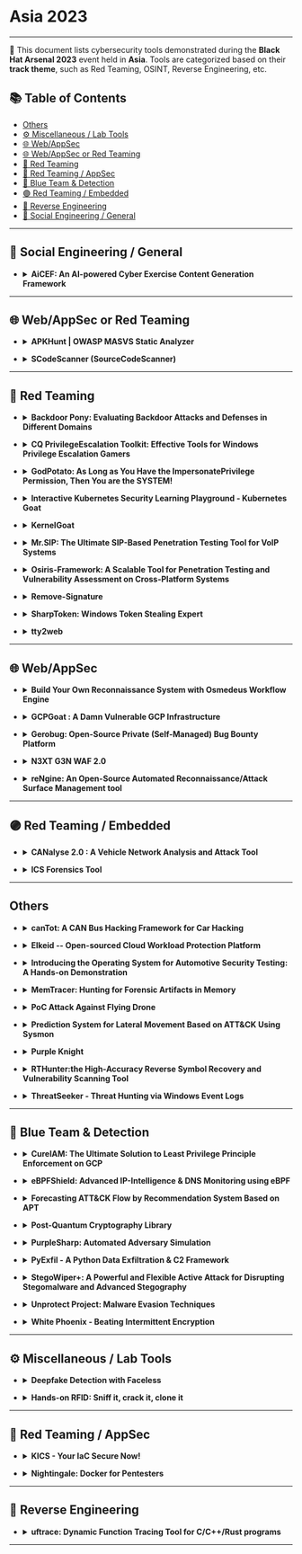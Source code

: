 # Asia 2023
---
📍 This document lists cybersecurity tools demonstrated during the **Black Hat Arsenal 2023** event held in **Asia**.
Tools are categorized based on their **track theme**, such as Red Teaming, OSINT, Reverse Engineering, etc.

## 📚 Table of Contents
- [Others](#others)
- [⚙️ Miscellaneous / Lab Tools](#%EF%B8%8F-miscellaneous--lab-tools)
- [🌐 Web/AppSec](#-webappsec)
- [🌐 Web/AppSec or Red Teaming](#-webappsec-or-red-teaming)
- [🔴 Red Teaming](#-red-teaming)
- [🔴 Red Teaming / AppSec](#-red-teaming--appsec)
- [🔵 Blue Team & Detection](#-blue-team--detection)
- [🟣 Red Teaming / Embedded](#-red-teaming--embedded)
- [🧠 Reverse Engineering](#-reverse-engineering)
- [🧠 Social Engineering / General](#-social-engineering--general)
---
## 🧠 Social Engineering / General
- <details><summary><strong>AiCEF: An AI-powered Cyber Exercise Content Generation Framework</strong></summary>

  ![Category: 🧠 Social Engineering / General](https://img.shields.io/badge/Category:%20🧠%20Social%20Engineering%20/%20General-pink) ![Constantinos Patsakis](https://img.shields.io/badge/Constantinos%20Patsakis-informational) ![Alexandros Zacharis](https://img.shields.io/badge/Alexandros%20Zacharis-informational) ![Razvan Gavrila](https://img.shields.io/badge/Razvan%20Gavrila-informational)

  🔗 **Link:** Not Available  
  📝 **Description:** The core idea of AiCEF, is to harness the intelligence that is available from online and MISP reports, as well as threat groups' activities, arsenal etc., from, e.g., MITRE, to create relevant and timely cybersecurity exercises. To this end, we have developed a specialised ontology called Cyber Exercise Scenario Ontology (CESO), which extends STIX [2]. The core idea is to map reports; both from online resources and MISP, via a common ontology to graphs. This way, we abstract the events from the reports in a machine-readable form. The produced graphs can be infused with additional intelligence, e.g. the threat actor profile from MITRE, also mapped in our ontology. While this may fill gaps that would be missing from a report, one can also manipulate the graph to create custom and unique models. Finally, we exploit transformer-based language models like GPT to convert the graph into text that can serve as the scenario of a cybersecurity exercise.
  We have tested and validated AiCEF with a group of experts in cybersecurity exercises, and the results clearly show that AiCEF significantly augments the capabilities in creating timely and relevant cybersecurity exercises in terms of both quality and time.

</details>

---
## 🌐 Web/AppSec or Red Teaming
- <details><summary><strong>APKHunt | OWASP MASVS Static Analyzer</strong></summary>

  ![Category: 🌐 Web/AppSec or Red Teaming](https://img.shields.io/badge/Category:%20🌐%20Web/AppSec%20or%20Red%20Teaming-blue) ![Sumit Kalaria](https://img.shields.io/badge/Sumit%20Kalaria-informational) ![Mrunal Chawda](https://img.shields.io/badge/Mrunal%20Chawda-informational)

  🔗 **Link:** [APKHunt | OWASP MASVS Static Analyzer](https://github.com/Cyber-Buddy/APKHunt)  
  📝 **Description:** APKHunt is a comprehensive static code analysis tool for Android apps that is based on the OWASP MASVAS framework. The OWASP MASVS (Mobile Application Security Verification Standard) is the industry standard for mobile app security. APKHunt is intended primarily for mobile app developers and security testers, but it can be used by anyone to identify and address potential security vulnerabilities in their code.

  With APKHunt, mobile software architects or developers can conduct thorough code reviews to ensure the security and integrity of their mobile applications, while security testers can use the tool to confirm the completeness and consistency of their test results. Whether you're a developer looking to build secure apps or an infosec tester charged with ensuring their security, APKHunt can be an invaluable resource for your work.

  Key features of APKHunt:
  - Scan coverage: Covers most of the SAST (Static Application Security Testing) related test cases of the OWASP MASVS framework.
  - Optimised scanning: Specific rules are designed to check for particular security sinks, resulting in an almost accurate scanning process.
  - Low false-positive rate: Designed to pinpoint and highlight the exact location of potential vulnerabilities in the source code.
  - Output format: Results are provided in a TXT file format for easy readability for end-users.

  Current Limitation:
  - Supporting OS/Language: Capable of scanning the source code of an android APK file and is only supported on Linux environments.

  Upcoming Features:
  - Scanning of multiple APK files at the same time
  - More output format such as HTML
  - Integration with third-party tools

</details>

- <details><summary><strong>SCodeScanner (SourceCodeScanner)</strong></summary>

  ![Category: 🌐 Web/AppSec or Red Teaming](https://img.shields.io/badge/Category:%20🌐%20Web/AppSec%20or%20Red%20Teaming-blue) ![Utkarsh Agrawal](https://img.shields.io/badge/Utkarsh%20Agrawal-informational)

  🔗 **Link:** Not Available  
  📝 **Description:** None

</details>

---
## 🔴 Red Teaming
- <details><summary><strong>Backdoor Pony: Evaluating Backdoor Attacks and Defenses in Different Domains</strong></summary>

  ![Category: 🔴 Red Teaming](https://img.shields.io/badge/Category:%20🔴%20Red%20Teaming-red) ![Stefanos Koffas](https://img.shields.io/badge/Stefanos%20Koffas-informational)

  🔗 **Link:** Not Available  
  📝 **Description:** Outsourced training and crowdsourced datasets lead to a new threat for deep
  learning models: the backdoor attack. In this attack, the adversary inserts a
  secret functionality in a model, activated through malicious inputs. Backdoor
  attacks represent an active research area due to diverse settings where they
  represent a real threat. Still, there is no framework to evaluate existing
  attacks and defenses in different domains. Only a few toolboxes have been
  implemented, but most of them focus on computer vision and are difficult
  to use. To bridge this gap, we present Backdoor Pony, a framework for
  evaluating attacks and defenses in different domains through a user-friendly
  GUI.

</details>

- <details><summary><strong>CQ PrivilegeEscalation Toolkit: Effective Tools for Windows Privilege Escalation Gamers</strong></summary>

  ![Category: 🔴 Red Teaming](https://img.shields.io/badge/Category:%20🔴%20Red%20Teaming-red) ![Paula Januszkiewicz](https://img.shields.io/badge/Paula%20Januszkiewicz-informational) ![Mike Jankowski-Lorek](https://img.shields.io/badge/Mike%20Jankowski-Lorek-informational)

  🔗 **Link:** Not Available  
  📝 **Description:** CQURE PE Toolkit is focused on Windows Privilege Escalation tactics and techniques created to help to improve every privilege escalation game. This toolkit guides you through the process of exploiting a bug or design flaw in an operating system or software to gain elevated privileges to resources that are normally highly protected. Once you know what to look for and what to ignore, Privilege Escalation will become so much easier. This powerful toolkit is tremendously useful for those who are interested in penetration testing and professionals engaged in pen-testing who work in the areas of databases, systems, networks, or application administration.

</details>

- <details><summary><strong>GodPotato: As Long as You Have the ImpersonatePrivilege Permission, Then You are the SYSTEM!</strong></summary>

  ![Category: 🔴 Red Teaming](https://img.shields.io/badge/Category:%20🔴%20Red%20Teaming-red) ![yichen zhang](https://img.shields.io/badge/yichen%20zhang-informational) ![Linhong Cao](https://img.shields.io/badge/Linhong%20Cao-informational)

  🔗 **Link:** Not Available  
  📝 **Description:** Based on the history of Potato privilege escalation for 6 years, from the beginning of RottenPotato to the end of JuicyPotatoNG, I discovered a new technology by researching DCOM, which enables privilege escalation in Windows 2012 - Windows 2022, now as long as you have "ImpersonatePrivilege" permission. Then you are "NT AUTHORITY\SYSTEM", usually WEB services and database services have "ImpersonatePrivilege" permissions.



  Potato privilege escalation is usually used when we obtain WEB/database privileges. We can elevate a service user with low privileges to "NT AUTHORITY\SYSTEM" privileges.
  However, the historical Potato has no way to run on the latest Windows system. When I was researching DCOM, I found a new method that can perform privilege escalation. There are some defects in rpcss when dealing with oxid, and rpcss is a service that must be opened by the system. , so it can run on almost any Windows OS, I named it GodPotato

</details>

- <details><summary><strong>Interactive Kubernetes Security Learning Playground - Kubernetes Goat</strong></summary>

  ![Category: 🔴 Red Teaming](https://img.shields.io/badge/Category:%20🔴%20Red%20Teaming-red) ![Madhu Akula](https://img.shields.io/badge/Madhu%20Akula-informational)

  🔗 **Link:** [Interactive Kubernetes Security Learning Playground - Kubernetes Goat](https://github.com/madhuakula/kubernetes-goat)  
  📝 **Description:** Kubernetes Goat is an interactive Kubernetes security learning playground. It has intentionally vulnerable by design scenarios to showcase the common misconfigurations, real-world vulnerabilities, and security issues in Kubernetes clusters, containers, and cloud native environments.

  It's tough to learn and understand Kubernetes security safely, practically, and efficiently. So here we come to solve this problem not only for security researchers but also to showcase how we can leverage it for attackers, defenders, developers, DevOps teams, and anyone interested in learning Kubernetes security. We are also helping products & vendors to showcase their product or tool's effectiveness by using these playground scenarios and also help them to use this to educate their customers and organizations. This project is a place to share knowledge with the community in well-documented quality content in hands-on scenario approaches.

</details>

- <details><summary><strong>KernelGoat</strong></summary>

  ![Category: 🔴 Red Teaming](https://img.shields.io/badge/Category:%20🔴%20Red%20Teaming-red) ![Shivankar Madaan](https://img.shields.io/badge/Shivankar%20Madaan-informational)

  🔗 **Link:** [KernelGoat](https://github.com/Rnalter/KernelGoat)  
  📝 **Description:** "KernelGoat is a 'Vulnerable by Design' Linux kernel environment to learn and practice Kernel security issues"

</details>

- <details><summary><strong>Mr.SIP: The Ultimate SIP-Based Penetration Testing Tool for VoIP Systems</strong></summary>

  ![Category: 🔴 Red Teaming](https://img.shields.io/badge/Category:%20🔴%20Red%20Teaming-red) ![Ismail Melih Tas](https://img.shields.io/badge/Ismail%20Melih%20Tas-informational) ![Neslisah Topcu](https://img.shields.io/badge/Neslisah%20Topcu-informational)

  🔗 **Link:** Not Available  
  📝 **Description:** Mr.SIP is a cutting-edge penetration testing tool designed specifically for VoIP systems. It is the most advanced and comprehensive offensive security tool available in the market for VoIP systems. Developed to assist security experts and system administrators in assessing the security of their VoIP systems and evaluating potential risks, Mr.SIP Pro offers a wide range of features to aid in this process.

  Mr.SIP Pro enables users to discover VoIP servers and active users on the network, intercept and manipulate call data, crack user passwords, and identify and report on security vulnerabilities, exploits, and misconfigurations. It also provides a framework for creating advanced, stateful attack scenarios, such as stateful TDoS (Telephony Denial of Service) attacks. Additionally, it allows users to test the server's protocol stack for undiscovered zero-day vulnerabilities by sending irregular messages. With Mr.SIP Pro, security experts and system administrators can have complete visibility and control over their VoIP systems, enabling them to proactively identify and mitigate potential threats.

</details>

- <details><summary><strong>Osiris-Framework: A Scalable Tool for Penetration Testing and Vulnerability Assessment on Cross-Platform Systems</strong></summary>

  ![Category: 🔴 Red Teaming](https://img.shields.io/badge/Category:%20🔴%20Red%20Teaming-red) ![Luis Eduardo Jacome Valencia](https://img.shields.io/badge/Luis%20Eduardo%20Jacome%20Valencia-informational) ![Samir Sanchez Garnica](https://img.shields.io/badge/Samir%20Sanchez%20Garnica-informational)

  🔗 **Link:** Not Available  
  📝 **Description:** Abstract—Osiris-Framework V1.337 is an open-source project designed to assist security researchers in penetration testing and vulnerability assessment exercises through unique features such as 0-days and helpers, custom-made modules, and the ability to provide valuable information about vulnerabilities in a specific target. Additionally, the framework can be executed in multi-platform systems which allows security researchers to perform audits from geographically widespread locations.

</details>

- <details><summary><strong>Remove-Signature</strong></summary>

  ![Category: 🔴 Red Teaming](https://img.shields.io/badge/Category:%20🔴%20Red%20Teaming-red) ![Yuya Chudo](https://img.shields.io/badge/Yuya%20Chudo-informational)

  🔗 **Link:** Not Available  
  📝 **Description:** Remove-Signature is a tool designed to automate the process of generating a payload that can bypass anti-virus detection.

  During red team testing, red team operators often need to prepare a payload that will not be detected by anti-virus software in order to be successful. One way to do this is to identify where the signatures used by anti-virus software are located in the payload, and then modifies bytes of the locations so that the modified payload will not be detected as malicious. This process can be time-consuming.

  Remove-Signature aims to automate this process by identifying the signatures in the payload, and modifying a single byte of the signatures location in a way that will bypass anti-virus detection, while still maintaining the functionality of the payload. The tool understands the PE file format and only makes modifications that will not affect the payload's functionality. Unlike other existing tools that can only identify signatures, Remove-Signature is able to automatically generate a modified payload that can evade anti-virus detection.

  The use of Remove-Signature can help to reduce the workload of red team operators and allow them to focus on other aspects of the red team engagement.

</details>

- <details><summary><strong>SharpToken: Windows Token Stealing Expert</strong></summary>

  ![Category: 🔴 Red Teaming](https://img.shields.io/badge/Category:%20🔴%20Red%20Teaming-red) ![yichen zhang](https://img.shields.io/badge/yichen%20zhang-informational)

  🔗 **Link:** Not Available  
  📝 **Description:** During red team lateral movement, we often need to steal the permissions of other users. Under the defense of modern EDR, it is difficult for us to use Mimikatz to obtain other user permissions, and if the target user has no process alive, we have no way to use "OpenProcessToken" to steal Token.


  SharpToken is a tool for exploiting Token leaks. It can find leaked Tokens from all processes in the system and use them. If you are a low-privileged service user, you can even use it to upgrade to "NT AUTHORITY\SYSTEM" privileges, and you can switch to the target user's desktop to do more without the target user's password. ..

</details>

- <details><summary><strong>tty2web</strong></summary>

  ![Category: 🔴 Red Teaming](https://img.shields.io/badge/Category:%20🔴%20Red%20Teaming-red) ![Vlatko Kosturjak](https://img.shields.io/badge/Vlatko%20Kosturjak-informational)

  🔗 **Link:** [tty2web](https://github.com/kost/tty2web/blob/master/LICENSE)  
  📝 **Description:** tty2web can take any console program and convert it into a web application. It provides a proper console for your shell needs directly inside your browser, which means programs like vim, mc, or any program that needs tty will work as expected by default. Features include support for both bind and reverse mode, which is useful for penetration testing and NAT traversal, bidirectional file transfer, reverse SOCKS 5 functionality by emulating the regeorg interface, and API support for executing commands (imagine having a RESTful interface to your operating system shell). It supports collaboration and sharing between teams, is multiplatform, and runs well on Unix/Linux-based OSs running container payloads. It is based on gotty but has been heavily improved for security and penetration tester needs.

</details>

---
## 🌐 Web/AppSec
- <details><summary><strong>Build Your Own Reconnaissance System with Osmedeus Workflow Engine</strong></summary>

  ![Category: 🌐 Web/AppSec](https://img.shields.io/badge/Category:%20🌐%20Web/AppSec-blue) ![Ai Ho](https://img.shields.io/badge/Ai%20Ho-informational)

  🔗 **Link:** [Build Your Own Reconnaissance System with Osmedeus Workflow Engine](https://github.com/j3ssie/osmedeus)  
  📝 **Description:** Osmedeus is a is a workflow framework designed to perform reconnaissance, with a focus on identifying the attack surface and conducting security testing on the specified target, including vulnerability scanning, port scanning, and content discovery

</details>

- <details><summary><strong>GCPGoat : A Damn Vulnerable GCP Infrastructure</strong></summary>

  ![Category: 🌐 Web/AppSec](https://img.shields.io/badge/Category:%20🌐%20Web/AppSec-blue) ![Shantanu Kale](https://img.shields.io/badge/Shantanu%20Kale-informational) ![Rishappreet Singh Moonga](https://img.shields.io/badge/Rishappreet%20Singh%20Moonga-informational) ![Ravi Verma](https://img.shields.io/badge/Ravi%20Verma-informational) ![Govind Krishna](https://img.shields.io/badge/Govind%20Krishna-informational)

  🔗 **Link:** Not Available  
  📝 **Description:** GCPGoat is a vulnerable by design infrastructure on GCP featuring the latest released OWASP Top 10 web application security risks (2021) and other misconfiguration based on services such as IAM, Storage Bucket, Cloud Functions and Compute Engine. GCPGoat mimics real-world infrastructure but with added vulnerabilities. It features multiple escalation paths and is focused on a black-box approach.

</details>

- <details><summary><strong>Gerobug: Open-Source Private (Self-Managed) Bug Bounty Platform</strong></summary>

  ![Category: 🌐 Web/AppSec](https://img.shields.io/badge/Category:%20🌐%20Web/AppSec-blue) ![Billy Sudarsono](https://img.shields.io/badge/Billy%20Sudarsono-informational) ![Felix Alexander](https://img.shields.io/badge/Felix%20Alexander-informational) ![Jessica Geofanie Ganadhi](https://img.shields.io/badge/Jessica%20Geofanie%20Ganadhi-informational) ![Yohan Muliono](https://img.shields.io/badge/Yohan%20Muliono-informational)

  🔗 **Link:** Not Available  
  📝 **Description:** Are you a company, planning to have your own bug bounty program, with minimum budget? We got you!

  We are aware that some organizations have had difficulty establishing their own bug bounty program.
  If you know what you're doing, using a third-party managed platform usually comes with a hefty price tag and increased security concerns.
  However, creating your own independently run platform will take time and effort.

  GEROBUG FEATURES:
  Homepage
  This should be the only page accessible by public, which contains Rules and Guidelines for your bug bounty program.

  Email Parser
  Bug Hunter will submit their findings by email, which Gerobug will parse, filter, and show them on dashboard.

  Auto Reply and Notification
  Bug Hunter's inquiries will be automatically replied and notified if there any updates on their report.
  Company will also be notified via Slack if there any new report.

  Report Management
  Manage reports easily using a kanban model.

  Report Filtering and Flagging
  Reports from Bug Hunter will be filtered and flagged if there are duplicate indication.

  Email Blacklisting
  Gerobug can temporarily block and release emails that conducted spam activity

  Auto Generate Certificate
  We can generate certificate of appreciations for bug hunters so you don't have to ;)

  Hall of Fame / Wall of fame / Leaderboard
  Yeah we have it too

</details>

- <details><summary><strong>N3XT G3N WAF 2.0</strong></summary>

  ![Category: 🌐 Web/AppSec](https://img.shields.io/badge/Category:%20🌐%20Web/AppSec-blue) ![Pengfei Yu](https://img.shields.io/badge/Pengfei%20Yu-informational) ![Bosen Zhang](https://img.shields.io/badge/Bosen%20Zhang-informational)

  🔗 **Link:** Not Available  
  📝 **Description:** Previously, we introduced N3XT G3N WAF (NGWAF) 1.0 at BHUSA 2022. The novel WAF 3.0 tool that seeks to relieve complex and difficult WAF detection mechanism with detection utilising a Sequential Neural Network (SNN) and traps attackers through a custom honeypotted environment. These assets are all dockerised for scalability.

  However, further experiments have proven that a SNN may not be the most optimal when it comes down to contextualised defence as it processes information in a step by step and sequential manner. It gets relatively cumbersome and ineffective detecting chained or contexualised attacks. Both of which are extremely common in today's attacks.

  Thus, we took another approach by swapping out our "brains". We revamped the SNN and went with a Recurrent Neural Network (RNN). The RNN is a much better choice for contextualised defense as the output of each layer is fed back as the input of the same layer. Thus, this allows the network to maintain a "memory" of the data it has processed. Our latest model is a RNN with a bi-directional LSTM module, it has an accuracy of 0.995 and a f1 score of 0.993.

  We have also upgraded NGWAF's scalability in model deployment, model maintenance and the overall detection pipeline. This is all done with cloudifying the operations of the entire Machine Learning detection module. As compared to version 1.0 where users have to install and run the entire framework on their local system, NGWAF 2.0 has employed Infrastructure-as-Code (IaC) scripts, which auto-deploys the machine learning model's training & maintenance pipeline onto AWS resources (Sagemaker). The detection module has also been shifted from local deployment to AWS Sagemaker where we are able to standardise the hardware utilised for the ML model. This also allows further decoupling of the detection module from the rest of the system and allow for greater customisability.

  BHUSA 2022 - Version 01: (https://www.blackhat.com/us-22/arsenal/schedule/index.html#nxt-gn-waf-ml-based-waf-with-retraining-and-detainment-through-honeypots-26609)

</details>

- <details><summary><strong>reNgine: An Open-Source Automated Reconnaissance/Attack Surface Management tool</strong></summary>

  ![Category: 🌐 Web/AppSec](https://img.shields.io/badge/Category:%20🌐%20Web/AppSec-blue) ![Yogesh Ojha](https://img.shields.io/badge/Yogesh%20Ojha-informational)

  🔗 **Link:** Not Available  
  📝 **Description:** None

</details>

---
## 🟣 Red Teaming / Embedded
- <details><summary><strong>CANalyse 2.0 : A Vehicle Network Analysis and Attack Tool</strong></summary>

  ![Category: 🟣 Red Teaming / Embedded](https://img.shields.io/badge/Category:%20🟣%20Red%20Teaming%20/%20Embedded-purple) ![Kartheek Lade](https://img.shields.io/badge/Kartheek%20Lade-informational)

  🔗 **Link:** [CANalyse 2.0 : A Vehicle Network Analysis and Attack Tool](https://github.com/canalyse/CANalyse-2.0)  
  📝 **Description:** CANalyse is a software tool built to analyse the log files in a creative powerful way to find out unique data sets automatically and inject the refined payload back into vehicle network. It can also connect to simple interfaces such as Telegram for remote control. Basically, while using this tool you can provide your bot-ID and be able to use the tool's inbuilt IDE over the internet through telegram.

  CANalyse uses python-can library to sniff vehicle network packets and analyse the gathered information and uses the analysed information to command & control certain functions of the vehicle. CANalyse can be installed inside a raspberry-PI, to exploit the vehicle through a telegram bot by recording and analysing the vehicle network.

</details>

- <details><summary><strong>ICS Forensics Tool</strong></summary>

  ![Category: 🟣 Red Teaming / Embedded](https://img.shields.io/badge/Category:%20🟣%20Red%20Teaming%20/%20Embedded-purple) ![Ori Perez](https://img.shields.io/badge/Ori%20Perez-informational) ![yogev shitrit](https://img.shields.io/badge/yogev%20shitrit-informational)

  🔗 **Link:** Not Available  
  📝 **Description:** ICS Forensics Tools is an open source forensic toolkit for analyzing Industrial PLC metadata and project files. Microsoft ICS Forensics Tools enables investigators to identify suspicious artifacts on ICS environment for detection of compromised devices during incident response or manual check. ICS Forensics Tools is open source, which allows investigators to verify the actions of the tool or customize it to specific needs, currently support Siemens S7.

</details>

---
## Others
- <details><summary><strong>canTot: A CAN Bus Hacking Framework for Car Hacking</strong></summary>

  ![Category: Others](https://img.shields.io/badge/Category:%20Others-lightgrey) ![Jay Turla](https://img.shields.io/badge/Jay%20Turla-informational)

  🔗 **Link:** [canTot: A CAN Bus Hacking Framework for Car Hacking](https://github.com/shipcod3/canTot)  
  📝 **Description:** canTot is a CAN Bus hacking framework that focuses on known CAN Bus vulnerabilities or fun CAN Bus hacks. It is a Python-based CLI framework based on sploitkit and is easy to use because it is similar to working with Metasploit. It can also be used as a guide for pentesting vehicles and learning python for Car Hacking the easier way. This is not to reinvent the wheel of known CAN fuzzers, car exploration tools like caring caribou, or other great CAN analyzers out there. But to combine all the known vulnerabilities and fun CAN bus hacks in automotive security.

</details>

- <details><summary><strong>Elkeid -- Open-sourced Cloud Workload Protection Platform</strong></summary>

  ![Category: Others](https://img.shields.io/badge/Category:%20Others-lightgrey) ![Enzhe Lu](https://img.shields.io/badge/Enzhe%20Lu-informational) ![Yue Chen](https://img.shields.io/badge/Yue%20Chen-informational) ![Alkene Pan](https://img.shields.io/badge/Alkene%20Pan-informational) ![Pengbo Yao](https://img.shields.io/badge/Pengbo%20Yao-informational)

  🔗 **Link:** Not Available  
  📝 **Description:** Ekeid is an open-source solution that is derived from ByteDance's internal best practices, which can meet the security requirements of various workloads such as hosts, containers, container clusters, and Serverless. With the unified design and integration of HIDS, Container Security, RASP, and K8S auditions all into one platform to meet the complex security requirements of different workload capacities in the current industry. At the same time, it can also implement multi-component capability association. The most valuable part is that each component of Elkeid has passed ByteDance's massive data and years of practical testing.

</details>

- <details><summary><strong>Introducing the Operating System for Automotive Security Testing: A Hands-on Demonstration</strong></summary>

  ![Category: Others](https://img.shields.io/badge/Category:%20Others-lightgrey) ![RAVI RAJPUT](https://img.shields.io/badge/RAVI%20RAJPUT-informational)

  🔗 **Link:** [Introducing the Operating System for Automotive Security Testing: A Hands-on Demonstration](https://github.com/MinghuiChen43/awesome-trustworthy-deep-learning/blob/master/FULL_LIST.md)  
  📝 **Description:** Automotive security is a critical concern as vehicles become more connected and autonomous. To ensure the security of these systems, specialized operating systems are needed for testing and evaluating their vulnerabilities.

  Our presentation introduces a new operating system for automotive security testing, designed specifically for this purpose. This operating system includes a range of tools and features that are essential for testing the security of automotive systems, such as support for different communication protocols and hardware interfaces. In particular, it includes tools for testing BLE, WiFi, and automotive ethernet, as well as a CAN testing setup.

  In addition to these features, the operating system includes automation tools and a test lab to allow attendees to practice and apply their knowledge. This makes it an ideal platform for hands-on learning and experimentation.

  By using this operating system, attendees will be able to test the security of their automotive systems and identify potential vulnerabilities. They will also gain practical experience in using the tools and techniques needed to secure these systems and prevent attacks.

  Overall, our presentation provides a valuable resource for anyone interested in securing the increasingly complex and connected systems found in modern vehicles. By understanding the capabilities and limitations of this operating system, attendees will be better equipped to secure their own automotive systems and prevent vulnerabilities.

</details>

- <details><summary><strong>MemTracer: Hunting for Forensic Artifacts in Memory</strong></summary>

  ![Category: Others](https://img.shields.io/badge/Category:%20Others-lightgrey) ![May Alsaif](https://img.shields.io/badge/May%20Alsaif-informational)

  🔗 **Link:** Not Available  
  📝 **Description:** MemTracer is a tool that offers live memory analysis capabilities, allowing digital forensic practitioners to discover and investigate stealthy attack traces hidden in memory.
  Advanced persistence threat (APT) adversaries use stealthy attack tactics that only leave volatile short-lived memory evidence. The reflective Dynamic-Link Library (DLL) load technique is considered one of the stealthiest attack techniques. Reflective DLL load allows adversaries to load malicious code directly into memory, rather than loading a file from the disk. Thus, reflective
  DLL load leaves no digital evidence present on the disk. The malicious DLL continues to execute as long as the compromised process is running. Terminating a compromised process leads to the removal of the malicious DLL from memory, and the release of the memory region back to the pool for reallocation. Therefore, memory needs to be examined periodically in order to detect the existence of a malicious DLL that loaded reflectively into memory.
  Loading DLL reflectively produces an unusual memory region's characteristics that can indicate its existence. The MemTracer tool was developed to efficiently scan memory regions to detect reflective DLL loading symptoms. Mainly, MemTracer aims to detect native .NET framework DLLs that are loaded reflectively. Additionally, MemTracer provides the ability to search for a specific loaded DLL by name, which can retrieve the list of processes that have abnormally loaded the specified module for further investigation.

</details>

- <details><summary><strong>PoC Attack Against Flying Drone</strong></summary>

  ![Category: Others](https://img.shields.io/badge/Category:%20Others-lightgrey) ![Kelvin Wong](https://img.shields.io/badge/Kelvin%20Wong-informational)

  🔗 **Link:** [PoC Attack Against Flying Drone](https://github.com/lidq92/arxiv-daily)  
  📝 **Description:** Advancements in UAV technology are opening new opportunities and applications in various fields of life. However, these advancements are also causing new challenges in terms of security, adaptability, and consistency. Especially the small drones are even suffering from architectural issues and the definition of security and safety issues.


  Most of the UAS system are using 2.4 or 5.8Ghz for remote connection and video transmission. Counter UAS units always purchase very expensive anti-drone or detection system, eg drone gun. To review the applicability, our team developed an open-source hand crafted device to achieve the task. During the demonstration, DJI smart drone and some custom-made FPV drone will be the target of the attack

</details>

- <details><summary><strong>Prediction System for Lateral Movement Based on ATT&CK Using Sysmon</strong></summary>

  ![Category: Others](https://img.shields.io/badge/Category:%20Others-lightgrey) ![Yukihiro Kozai](https://img.shields.io/badge/Yukihiro%20Kozai-informational) ![Koki Watarai](https://img.shields.io/badge/Koki%20Watarai-informational) ![Takuho Mitsunaga](https://img.shields.io/badge/Takuho%20Mitsunaga-informational)

  🔗 **Link:** [Prediction System for Lateral Movement Based on ATT&CK Using Sysmon](https://github.com/LeThiHongMinh/MITRE-review-papers)  
  📝 **Description:** This tool converts Windows logs collected by Sysmon into MITER ATT&CK Technique and allows us to refer to attack types and progress based on the ATT&CK structure.
  In a company network, when we detect that a device has been infected with malware, it is not easy to find other infected devices, and we consume a lot of human resources and time. With this tool, we can grasp the possibility of infection to other devices and the progress of attack using ATT&CK and statistical methods based on the Sysmon log.
  Furthermore, this tool automatically converts aggregated Sysmon logs into ATT&CK Technique using Atomic Red Team's library. The converted information is visualized in a list format or colored in the ATT&CK Matrix.
  It is beneficial when significant and chaotic logs can be transformed into a clear cybersecurity knowledge base format in a few moments. The tool is also helpful for real-world anomaly detection and cybersecurity learning.
We will provide this tool as a Web application and publish its source code on GitHub.

</details>

- <details><summary><strong>Purple Knight</strong></summary>

  ![Category: Others](https://img.shields.io/badge/Category:%20Others-lightgrey) ![Jacqueline Young](https://img.shields.io/badge/Jacqueline%20Young-informational)

  🔗 **Link:** [Purple Knight](https://github.com/IBM/db2-jupyter/blob/master/Db2_11.1_Features/generate_json.ipynb)  
  📝 **Description:** Business applications on-premises and in the cloud rely on Active Directory (AD) and Azure Active Directory for authentication, making it a critical piece of IT infrastructure. But securing Active Directory is difficult given its constant flux, its sheer number of settings, and the increasingly sophisticated threat landscape. This creates potential exploitable Indicators of Exposure in AD, and if you have or had a bad actor in your AD you will want to understand the Indicators of Compromise (IOCs) which is the evidence an attacker is there. In this session, we will talk about the Purple Knight freeware tool by Semperis which helps organizations understand the security posture of their hybrid Active Directory as it pertains to IOEs and IOCs.

</details>

- <details><summary><strong>RTHunter:the High-Accuracy Reverse Symbol Recovery and Vulnerability Scanning Tool</strong></summary>

  ![Category: Others](https://img.shields.io/badge/Category:%20Others-lightgrey) ![Minghang Shen](https://img.shields.io/badge/Minghang%20Shen-informational) ![Chaoyang Lin](https://img.shields.io/badge/Chaoyang%20Lin-informational) ![Minghao Lin](https://img.shields.io/badge/Minghao%20Lin-informational) ![Qi Fan](https://img.shields.io/badge/Qi%20Fan-informational)

  🔗 **Link:** [RTHunter:the High-Accuracy Reverse Symbol Recovery and Vulnerability Scanning Tool](https://github.com/MinghaoLin2000/MinghaoLin2000.github.io/blob/master/index.md)  
  📝 **Description:** RTOS (Real-Time Operating Systems) are widely used in critical fields such as aerospace, transportation, communication infrastructure, medical devices, oil industry, and industrial robots due to their reliability and stability. However, the real-time nature of RTOS makes the analysis threshold high, resulting in limited security research tools compared to time-sharing operating systems.


  RTHunter is an efficient RTOS reverse symbol recovery and vulnerability scanning tool. It collects a large number of RTOS projects and mainstream network framework projects in multiple versions, builds a firmware resource library covering dozens of mainstream RTOS systems, and builds thousands of function features and historical vulnerability function features through trace-based information methods. And by solving the slow recognition speed and accuracy problem of bindiff through trace-based fuzzy feature matching method. RTHunter can achieve more than 50% recognition accuracy on mainstream RTOS routers, and has found supply chain vulnerabilities affecting multiple brands and dozens of RTOS devices through recorded vulnerability features. RTHunter can also use personal reverse information to fill the entire database and form a custom efficient tool.

</details>

- <details><summary><strong>ThreatSeeker - Threat Hunting via Windows Event Logs</strong></summary>

  ![Category: Others](https://img.shields.io/badge/Category:%20Others-lightgrey) ![Ashish Bhangale](https://img.shields.io/badge/Ashish%20Bhangale-informational) ![G Khartheesvar](https://img.shields.io/badge/G%20Khartheesvar-informational) ![Arafat Ansari](https://img.shields.io/badge/Arafat%20Ansari-informational)

  🔗 **Link:** [ThreatSeeker - Threat Hunting via Windows Event Logs](https://github.com/ine-labs/ThreatSeeker)  
  📝 **Description:** Threat hunting using Windows logs is essential for identifying and mitigating potential security threats within an organization's network. It can be a time-consuming and painstaking process due to a large amount of data that needs to be collected and analyzed. The threat-hunting process could be repetitive. However, this process can be improved through custom scripts and tools.

  In this talk, we will introduce ThreatSeeker, a windows log analysis framework that allows a threat hunter to find the common threats on the machine quickly. This tool also helps a threat hunter to detect APT movements. ThreatSeeker will allow a user to detect the following attacks:

  - Suspicious account behavior
  - User Creation and Added/Removed User to Admin group
  - Brute Force Attack Detection on SMB, RDP, WinRM, etc.
  - Brute Force Attack Detection
  - Detection of malicious executable
  - Detection of PTH Attack
  - Suspicious service creation
  - Installed Service with the executable in Suspicious locations
  - Detection of Modifying, Starting, Disabling, and Stopping Service
  - Detection of special privileges assigned
  - Suspicious Command Auditing
  - Powershell with Suspicious Argument
  - PowerShell Downloads
  - Execution of Suspicious executable,, i.e., rundll32.exe, sc.exe, mshta.exe, wscript.exe, cscript.exe
  - Suspicious Windows Registry Modification, Addition
  - Many More...

  All the code and deployment scripts will be made open-source after the talk.

</details>

---
## 🔵 Blue Team & Detection
- <details><summary><strong>CureIAM: The Ultimate Solution to Least Privilege Principle Enforcement on GCP</strong></summary>

  ![Category: 🔵 Blue Team & Detection](https://img.shields.io/badge/Category:%20🔵%20Blue%20Team%20&%20Detection-cyan) ![Kenny Gotama](https://img.shields.io/badge/Kenny%20Gotama-informational) ![Rohit Sehgal](https://img.shields.io/badge/Rohit%20Sehgal-informational)

  🔗 **Link:** Not Available  
  📝 **Description:** CureIAM is an easy-to-use, reliable, and performant engine that enables DevOps and security teams to quickly clean up over-permissioned IAM accounts on GCP infrastructure. By leveraging GCP IAM Recommender APIs and the Cloudmarker framework, CureIAM automatically enforces least privilege principle on a daily basis, and helps to ensure that only the necessary permissions are granted to GCP accounts.

  Key Features

  - Config driven workflow for easy customization
  - Scalable and production-grade design
  - Embedded scheduling for daily enforcement
  - Plugin-driven architecture for additional functionality
  - Track actionable insights and records actions for audit purposes
  - Scoring and enforcement of recommendations to ensure safety and security

</details>

- <details><summary><strong>eBPFShield: Advanced IP-Intelligence & DNS Monitoring using eBPF</strong></summary>

  ![Category: 🔵 Blue Team & Detection](https://img.shields.io/badge/Category:%20🔵%20Blue%20Team%20&%20Detection-cyan) ![Sagar Bhure](https://img.shields.io/badge/Sagar%20Bhure-informational)

  🔗 **Link:** [eBPFShield: Advanced IP-Intelligence & DNS Monitoring using eBPF](https://github.com/sagarbhure/eBPFShield)  
  📝 **Description:** eBPFShield is a powerful security tool that utilizes eBPF and Python to provide real-time IP-Intelligence and DNS monitoring. By executing in kernel space, eBPFShield avoids costly context switches, making it a high-performance solution for detecting and preventing malicious behavior on your network. The tool offers efficient monitoring of outbound connections and comparison with threat intelligence feeds, making it an effective solution for identifying and mitigating potential threats. The tool includes features such as DNS monitoring, IP-Intelligence, and the ability to pull down public threat feeds.

  Additionally, it includes a roadmap for future developments such as support for IPv6, automated IP reputation analysis using Machine Learning algorithms, and integration with popular SIEM systems for centralized monitoring and alerting.

  eBPFShield is especially useful for companies and organizations that handle sensitive information and need to ensure the security of their networks. It's an efficient solution to monitor and protect servers from potential threats and it can help to prevent data breaches and other cyber attacks.

</details>

- <details><summary><strong>Forecasting ATT&CK Flow by Recommendation System Based on APT</strong></summary>

  ![Category: 🔵 Blue Team & Detection](https://img.shields.io/badge/Category:%20🔵%20Blue%20Team%20&%20Detection-cyan) ![Masaki Kuwano](https://img.shields.io/badge/Masaki%20Kuwano-informational) ![Koki Watarai](https://img.shields.io/badge/Koki%20Watarai-informational) ![Takuho Mitsunaga](https://img.shields.io/badge/Takuho%20Mitsunaga-informational)

  🔗 **Link:** Not Available  
  📝 **Description:** Our tool is to forecast undetected ATT&CK techniques based on collaborative filtering and graph databases.
  PCs and servers are generating massive logs daily, on the other hand, SOCs analysts are required to detect and respond quickly to cyber-attacks. However, it will take a lot of time to detect cyber-attacks if SOC analysts do not have clues. Conventional log analysis tools such as SIEM can detect attacks but cannot predict the next attack from the information already obtained. Recommendation systems often used in e-commerce sites can predict future purchasing behavior by analyzing the user's purchase history. Replacing with ATT&CK, each attacker group can be considered a user, and techniques attackers use can be regarded as a user's purchase history.
  Using this tool, the logs are mapped to ATT&CK techniques by uploading log files to create a technique usage history of the attacker (adversary) currently conducting an ongoing attack. The adversary's technique usage history and past APT attack data are used for collaborative filtering to predict which techniques the adversary may use in the future. This visualization is　displayed together with the ATT&CK tactic, enabling you to see the attack flow in stages of progression. In addition, search queries of SIEM associated with forecasted ATT&CK technique are outputted. SOC analysts can consider attacks quickly and comprehensively by using queries.
  The source code of this tool and an example analysis will be shown on GitHub. It is available as a web application.

</details>

- <details><summary><strong>Post-Quantum Cryptography Library</strong></summary>

  ![Category: 🔵 Blue Team & Detection](https://img.shields.io/badge/Category:%20🔵%20Blue%20Team%20&%20Detection-cyan) ![Sagar Bhure](https://img.shields.io/badge/Sagar%20Bhure-informational) ![Shain Singh](https://img.shields.io/badge/Shain%20Singh-informational)

  🔗 **Link:** Not Available  
  📝 **Description:** This library provides a convenient way for developers to integrate post-quantum cryptography into their applications, helping to protect sensitive information from potential quantum computing attacks. We present f5oqs_sdk, a Python 3 library that wraps the liboqs C library, which is part of the Open Quantum Safe (OQS) project. The OQS project aims to develop and prototype quantum-resistant cryptography. The f5oqs_sdk offers a unified API for post-quantum key encapsulation and digital signature schemes, as well as a collection of open-source implementations of post-quantum cryptography algorithms. It also provides support for alternative RNGs through the randombytes[] functions. The library is available on PyPI and can be easily installed with pip. The paper provides a brief overview of the installation process and usage of the library, along with examples of how to use the API.

  f5oqs_sdk is a powerful tool for developers who want to integrate post-quantum cryptography into their applications. It provides a unified and easy-to-use API for implementing quantum-resistant cryptography, helping to protect sensitive information from potential quantum computing attacks.

</details>

- <details><summary><strong>PurpleSharp: Automated Adversary Simulation</strong></summary>

  ![Category: 🔵 Blue Team & Detection](https://img.shields.io/badge/Category:%20🔵%20Blue%20Team%20&%20Detection-cyan) ![Mauricio Velazco](https://img.shields.io/badge/Mauricio%20Velazco-informational)

  🔗 **Link:** Not Available  
  📝 **Description:** None

</details>

- <details><summary><strong>PyExfil - A Python Data Exfiltration & C2 Framework</strong></summary>

  ![Category: 🔵 Blue Team & Detection](https://img.shields.io/badge/Category:%20🔵%20Blue%20Team%20&%20Detection-cyan) ![Yuval Nativ](https://img.shields.io/badge/Yuval%20Nativ-informational)

  🔗 **Link:** Not Available  
  📝 **Description:** PyExfil is a python data exfiltration package. It is currently an open source package allowing everyone to download, use and edit the code. It has several modules classified in 4 types of data exfiltration purposes. It is designed to enable Security personnel to test their Data Leakage Prevention mechanisms by attempting to leak various types of data and examine alerting and prevention mechanisms employed in their infrastructure.

</details>

- <details><summary><strong>StegoWiper+: A Powerful and Flexible Active Attack for Disrupting Stegomalware and Advanced Stegography</strong></summary>

  ![Category: 🔵 Blue Team & Detection](https://img.shields.io/badge/Category:%20🔵%20Blue%20Team%20&%20Detection-cyan) ![Alfonso Muñoz](https://img.shields.io/badge/Alfonso%20Muñoz-informational) ![Manuel Urueña](https://img.shields.io/badge/Manuel%20Urueña-informational)

  🔗 **Link:** [StegoWiper+: A Powerful and Flexible Active Attack for Disrupting Stegomalware and Advanced Stegography](https://github.com/mindcrypt/stegowiper)  
  📝 **Description:** Over the last 10 years, many threat groups have employed stegomalware or other steganography-based techniques to attack organizations from all sectors and in all regions of the world. Some examples are: APT15/Vixen Panda, APT23/Tropic Trooper, APT29/Cozy Bear, APT32/OceanLotus, APT34/OilRig, APT37/ScarCruft, APT38/Lazarus Group, Duqu Group, Turla, Vawtrack, Powload, Lokibot, Ursnif, IceID, etc.Our research shows that most groups are employing very simple techniques (at least from an academic perspective) and known tools to circumvent perimeter defenses, although more advanced groups are also using steganography to hide C&C communication and data exfiltration. We argue that this lack of sophistication is not due to the lack of knowledge in steganography (some APTs have already experimented with advanced algorithms) but simply because organizations are not able to defend themselves, even against the simplest steganography techniques.

  During the demonstration we will show the practical limitations of applying existing automated steganalysis techniques for companies that want to prevent infections or information theft by these threat actors. For this reason, we have created stegoWiper, a tool to blindly disrupt any image-based stegomalware, attacking the weakest point of all steganography algorithms: their robustness. We'll show that it is capable of disrupting all steganography techniques and tools (Invoke-PSImage, F5, Steghide, openstego, ...) employed nowadays. In fact, the more sophisticated a steganography technique is, the more disruption stegoWiper produces. Moreover, our active attack allows us to disrupt any steganography payload from all the images exchanged by an organization by means of a web proxy ICAP (Internet Content Adaptation Protocol) service, in real time and without having to identify which images contain hidden data first.

  After our presentation at BlackHat USA 2022 Arsenal we have been working on supporting, disrupting, state-of-the-art advanced algorithms available in the academic literature, based on matrix encryption, wet-papers, etc. (e.g. Hill, J-Uniward, Hugo). Especially we have paid attention to the YASS algorithm (https://pboueke.github.io/CryptoStego/) resistant to numerous active attacks and commercial CDR-type software. Finally our tool is able to defeat them.

</details>

- <details><summary><strong>Unprotect Project: Malware Evasion Techniques</strong></summary>

  ![Category: 🔵 Blue Team & Detection](https://img.shields.io/badge/Category:%20🔵%20Blue%20Team%20&%20Detection-cyan) ![Thomas Roccia](https://img.shields.io/badge/Thomas%20Roccia-informational)

  🔗 **Link:** [Unprotect Project: Malware Evasion Techniques](https://github.com/fr0gger)  
  📝 **Description:** Malware evasion consists of techniques used by malware to bypass security in place, circumvent automated and static analysis as well as avoiding detection and harden reverse engineering. There is a broad specter of techniques that can be used. In this talk we will review the history of malware evasion techniques, understand the latest trends currently used by threat actors and bolster your security analysis skills by getting more knowledge about evasion mechanisms.

  We will present the latest major update of the Unprotect Project an open-source documentation about malware evasion techniques. The goal will be to present the project and see how we can leverage it for use cases, including threat intelligence, malware analysis, strengthen security, train people, and extend the Mitre ATT&CK matrix. Over the years it has become a well renowned place for security researchers. During this talk we will review some of the most important update.

  This presentation can benefit both Blue and Red Team as it will provide knowledge and information on how malware can bypass your security in place and stay under the radar. You will learn about the intrinsic mechanisms used by attackers to compromise you without you even realizing it!

</details>

- <details><summary><strong>White Phoenix - Beating Intermittent Encryption</strong></summary>

  ![Category: 🔵 Blue Team & Detection](https://img.shields.io/badge/Category:%20🔵%20Blue%20Team%20&%20Detection-cyan) ![Ari Novick](https://img.shields.io/badge/Ari%20Novick-informational) ![Amir Landau](https://img.shields.io/badge/Amir%20Landau-informational)

  🔗 **Link:** [White Phoenix - Beating Intermittent Encryption](https://github.com/mittidesai/Stock-Market-Prediction/blob/master/120_clusters)  
  📝 **Description:** Intermittent Encryption (aka Partial Encryption) is a new trend in the world of ransomware. It's been adopted by many notorious groups such as BlackCat Ransomware, Play Ransomware and more. Altogether, the groups using intermittent encryption have successfully targeted hundreds of organizations in 2022 alone. However, even though intermittent encryption has its advantages, it leaves much of the content of targeted files unencrypted. In this talk, we will demonstrate a tool that uses this limitation to recover valuable data, such as text and images from documents encrypted by these groups, allowing the victims to recover some of their lost data.

</details>

---
## ⚙️ Miscellaneous / Lab Tools
- <details><summary><strong>Deepfake Detection with Faceless</strong></summary>

  ![Category: ⚙️ Miscellaneous / Lab Tools](https://img.shields.io/badge/Category:%20⚙️%20Miscellaneous%20/%20Lab%20Tools-gray) ![Manh Pham](https://img.shields.io/badge/Manh%20Pham-informational) ![Dong Duong](https://img.shields.io/badge/Dong%20Duong-informational)

  🔗 **Link:** Not Available  
  📝 **Description:** None

</details>

- <details><summary><strong>Hands-on RFID: Sniff it, crack it, clone it</strong></summary>

  ![Category: ⚙️ Miscellaneous / Lab Tools](https://img.shields.io/badge/Category:%20⚙️%20Miscellaneous%20/%20Lab%20Tools-gray) ![Kelvin Wong](https://img.shields.io/badge/Kelvin%20Wong-informational) ![Dennis Goh](https://img.shields.io/badge/Dennis%20Goh-informational)

  🔗 **Link:** Not Available  
  📝 **Description:** None

</details>

---
## 🔴 Red Teaming / AppSec
- <details><summary><strong>KICS - Your IaC Secure Now!</strong></summary>

  ![Category: 🔴 Red Teaming / AppSec](https://img.shields.io/badge/Category:%20🔴%20Red%20Teaming%20/%20AppSec-red) ![Nuno Oliveira](https://img.shields.io/badge/Nuno%20Oliveira-informational) ![Joao Reigota](https://img.shields.io/badge/Joao%20Reigota-informational)

  🔗 **Link:** Not Available  
  📝 **Description:** KICS stands for Keeping Infrastructure as Code Secure. It is open source and is a must-have for any cloud native project to find security vulnerabilities, compliance issues, and infrastructure misconfigurations early in the development cycle of the underlying infrastructure-as-code (IaC).

  KICS supports about 20 different technologies including Terraform, Cloudformation, Kubernetes, Docker, over several cloud providers like AWS, Microsoft Azure or Google Cloud. It is the only open-source project that has achieved any Center for Internet Security (CIS) certification.

  KICS is fully customizable and extensible by the addition of rules for new vulnerabilities. It is available as a Docker image, and is paired in multiple platforms to leverage its integration on the development life-cycle and the DevSecOps mentality of its users. Gitlab has chosen KICS as its default IaC scanner; it is also available in ArgoHub, as a hook in TerraformCloud or as a Github Action for Github workflows.

  One of the most recent features of KICS is auto remediation. With this feature KICS goes full cycle in preventing vulnerable code from going into production by scanning the code, exposing the issues, and automatically remediating them. Such a feature is both available from the CLI interface, or via a plugin for the Visual Studio Code editor, where we bring together auto-remediation and real-time scanning. As the developer writes IaC scripts, KICS automatically looks for vulnerabilities, proposes fixes and remediates them. By the time the IaC scripts are finished, developers are rest assured that it is safe to go into production. This is shift-left security brought to its splendor.

</details>

- <details><summary><strong>Nightingale: Docker for Pentesters</strong></summary>

  ![Category: 🔴 Red Teaming / AppSec](https://img.shields.io/badge/Category:%20🔴%20Red%20Teaming%20/%20AppSec-red) ![Raja Nagori](https://img.shields.io/badge/Raja%20Nagori-informational)

  🔗 **Link:** [Nightingale: Docker for Pentesters](https://github.com/RAJANAGORI/Nightingale)  
  📝 **Description:** Have you ever been encounter where you configured the security virtual envieonment in the virtualbox and after someday the VM got crashed. All your configuration, tool setup, important information about the taget, POC's and what not, all will be gone and you can't recover the same.

  With the same problem, I created the Nightingale based on the docker technology which provides you the exact security environment where you can expreicne the tools which a pentesters required at the time of pentesting. Adding to this, you no need to worry about your data, configuration and all other important. Nightingale will automatically restore the configuration once the new container will be up.

</details>

---
## 🧠 Reverse Engineering
- <details><summary><strong>uftrace: Dynamic Function Tracing Tool for C/C++/Rust programs</strong></summary>

  ![Category: 🧠 Reverse Engineering](https://img.shields.io/badge/Category:%20🧠%20Reverse%20Engineering-orange) ![Kim MinJeong](https://img.shields.io/badge/Kim%20MinJeong-informational) ![Honggyu Kim](https://img.shields.io/badge/Honggyu%20Kim-informational)

  🔗 **Link:** Not Available  
  📝 **Description:** uftrace is a function tracing tool that helps in the analysis of C/C++/Rust programs. It hooks into the entry and exit of each function, recording timestamps as well as the function's arguments and return values. uftrace is capable of tracing both user and kernel functions, as well as library functions and system events providing an integrated execution flow in a single timeline.

  Initially, uftrace only supported function tracing with compiler support. However, it now allows users to trace function calls without recompilation by analyzing instructions in each function prologue and dynamically and selectively patching those instructions.

  Users can also write and run scripts for each function entry and exit using python/luajit APIs to create custom tools for their specific purposes.

  uftrace offers various filters to reduce the amount of trace data and provides visualization using Chrome trace viewer and flame graphs, allowing for a big picture view of the execution flow.

  uftrace was open sourced in 2016 and has been developed at https://github.com/namhyung/uftrace.

</details>

---
